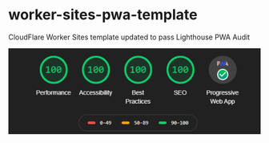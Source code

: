 # worker-sites-pwa-template
CloudFlare Worker Sites template updated to pass Lighthouse PWA Audit

![Lighthouse Audit](/chrome_lighthouse_audit.png)
